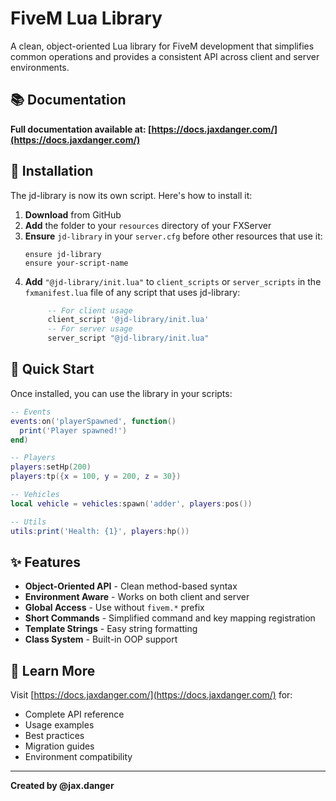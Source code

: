 # FiveM Lua Library

A clean, object-oriented Lua library for FiveM development that simplifies common operations and provides a consistent API across client and server environments.

## 📚 Documentation

**Full documentation available at: [https://docs.jaxdanger.com/](https://docs.jaxdanger.com/)**

## 🚀 Installation

The jd-library is now its own script. Here's how to install it:

1. **Download** from GitHub
2. **Add** the folder to your `resources` directory of your FXServer
3. **Ensure** `jd-library` in your `server.cfg` before other resources that use it:
   ```
   ensure jd-library
   ensure your-script-name
   ```
4. **Add** `"@jd-library/init.lua"` to `client_scripts` or `server_scripts` in the `fxmanifest.lua` file of any script that uses jd-library:
   ```lua
		-- For client usage
		client_script '@jd-library/init.lua'
		-- For server usage
		server_script "@jd-library/init.lua"
   ```

## 🚀 Quick Start

Once installed, you can use the library in your scripts:

```lua
-- Events
events:on('playerSpawned', function()
  print('Player spawned!')
end)

-- Players
players:setHp(200)
players:tp({x = 100, y = 200, z = 30})

-- Vehicles
local vehicle = vehicles:spawn('adder', players:pos())

-- Utils
utils:print('Health: {1}', players:hp())
```

## ✨ Features

- **Object-Oriented API** - Clean method-based syntax
- **Environment Aware** - Works on both client and server
- **Global Access** - Use without `fivem.*` prefix
- **Short Commands** - Simplified command and key mapping registration
- **Template Strings** - Easy string formatting
- **Class System** - Built-in OOP support

## 📖 Learn More

Visit [https://docs.jaxdanger.com/](https://docs.jaxdanger.com/) for:
- Complete API reference
- Usage examples
- Best practices
- Migration guides
- Environment compatibility

---

**Created by @jax.danger** 